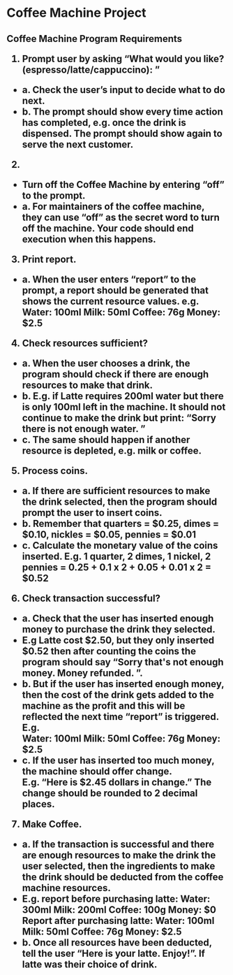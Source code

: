 <h1>Coffee Machine Project</h1>


<h2>
Coffee Machine Program Requirements 
 
1. Prompt user by asking “What would you like? (espresso/latte/cappuccino):​ ”  
- a. Check the user’s input to decide what to do next.  
- b. The prompt should show every time action has completed, e.g. once the drink is 
dispensed. The prompt should show again to serve the next customer. 

2.
- Turn off the Coffee Machine by entering “off​” to the prompt. 
- a. For maintainers of the coffee machine, they can use “off” as the secret word to turn off 
the machine. Your code should end execution when this happens.

3. Print report. 
- a. When the user enters “report” to the prompt, a report should be generated that shows 
the current resource values. e.g.  
Water: 100ml 
Milk: 50ml 
Coffee: 76g 
Money: $2.5

4. Check resources sufficient? 
- a. When the user chooses a drink, the program should check if there are enough 
resources to make that drink.  
- b. E.g. if Latte requires 200ml water but there is only 100ml left in the machine. It should 
not continue to make the drink but print: “Sorry there is not enough water.​ ” 
- c. The same should happen if another resource is depleted, e.g. milk or coffee.

5. Process coins. 
- a. If there are sufficient resources to make the drink selected, then the program should 
prompt the user to insert coins.  
- b. Remember that quarters = $0.25, dimes = $0.10, nickles = $0.05, pennies = $0.01 
- c. Calculate the monetary value of the coins inserted. E.g. 1 quarter, 2 dimes, 1 nickel, 2 
pennies = 0.25 + 0.1 x 2 + 0.05 + 0.01 x 2 = $0.52

6. Check transaction successful? 
- a. Check that the user has inserted enough money to purchase the drink they selected. 
- E.g Latte cost $2.50, but they only inserted $0.52 then after counting the coins the 
program should say “Sorry that's not enough money. Money refunded.​ ”. 
- b. But if the user has inserted enough money, then the cost of the drink gets added to the 
machine as the profit and this will be reflected the next time “report” is triggered. E.g.  
Water: 100ml 
Milk: 50ml 
Coffee: 76g 
Money: $2.5 
- c. If the user has inserted too much money, the machine should offer change.  
E.g. “Here is $2.45 dollars in change.” The change should be rounded to 2 decimal 
places.

7. Make Coffee. 
- a. If the transaction is successful and there are enough resources to make the drink the 
user selected, then the ingredients to make the drink should be deducted from the 
coffee machine resources.  
- E.g. report before purchasing latte: 
Water: 300ml 
Milk: 200ml 
Coffee: 100g 
Money: $0 
Report after purchasing latte: 
Water: 100ml 
Milk: 50ml 
Coffee: 76g 
Money: $2.5 
- b. Once all resources have been deducted, tell the user “Here is your latte. Enjoy!”. If 
latte was their choice of drink.</h2>

